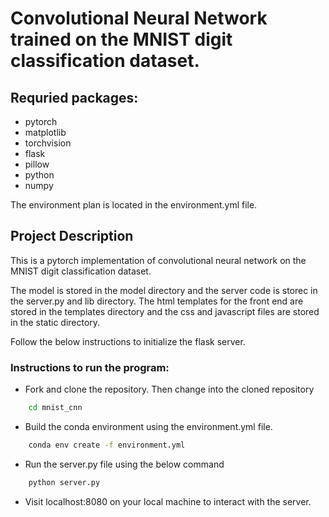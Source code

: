 # Convolutional Neural Network trained on the MNIST digit classification dataset. 

## Requried packages: 
* pytorch 
* matplotlib 
* torchvision 
* flask
* pillow 
* python 
* numpy 

The environment plan is located in the environment.yml file. 

## Project Description 
This is a pytorch implementation of convolutional neural network on the MNIST digit classification dataset. 

The model is stored in the model directory and the server code is storec in the server.py and lib directory. The html templates for the front end are stored in the templates directory and the css and javascript files are stored in the static directory. 

Follow the below instructions to initialize the flask server. 
 

### Instructions to run the program: 
* Fork and clone the repository. Then change into the cloned repository 
```bash
    cd mnist_cnn
```
* Build the conda environment using the environment.yml file.

```bash 
    conda env create -f environment.yml
``` 
* Run the server.py file using the below command 

```bash 
    python server.py 
```
* Visit localhost:8080 on your local machine to interact with the server. 